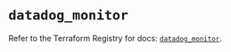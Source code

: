 # `datadog_monitor`

Refer to the Terraform Registry for docs: [`datadog_monitor`](https://registry.terraform.io/providers/datadog/datadog/3.58.0/docs/resources/monitor).
